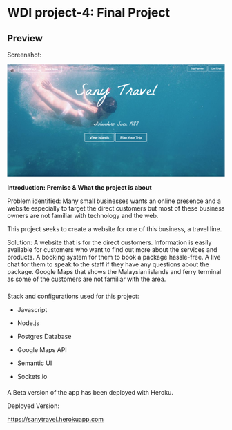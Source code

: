 # WDI project-4: Final Project

## Preview

Screenshot:

![alt text](/static/img/sany.png?raw=true "Preview 1")

**Introduction: Premise & What the project is about**

Problem identified:
Many small businesses wants an online presence and a website especially to target the direct customers but most of these business owners are not familiar with technology and the web.

This project seeks to create a website for one of this business, a travel line.

Solution:
A website that is for the direct customers. Information is easily available for customers who want to find out more about the services and products.
A booking system for them to book a package hassle-free.
A live chat for them to speak to the staff if they have any questions about the package.
Google Maps that shows the Malaysian islands and ferry terminal as some of the customers are not familiar with the area.


###

Stack and configurations used for this project:

* Javascript

* Node.js

* Postgres Database

* Google Maps API

* Semantic UI

* Sockets.io


####

A Beta version of the app has been deployed with Heroku.

Deployed Version:

https://sanytravel.herokuapp.com
